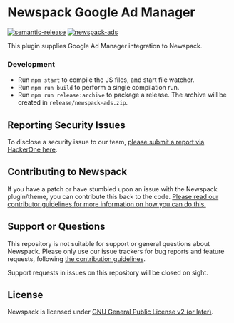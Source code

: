 # Newspack Google Ad Manager

[![semantic-release](https://img.shields.io/badge/%20%20%F0%9F%93%A6%F0%9F%9A%80-semantic--release-e10079.svg)](https://github.com/semantic-release/semantic-release) [![newspack-ads](https://circleci.com/gh/Automattic/newspack-ads/tree/master.svg?style=shield)](https://circleci.com/gh/Automattic/newspack-ads)

This plugin supplies Google Ad Manager integration to Newspack.

### Development

- Run `npm start` to compile the JS files, and start file watcher.
- Run `npm run build` to perform a single compilation run.
- Run `npm run release:archive` to package a release. The archive will be created in `release/newspack-ads.zip`.

## Reporting Security Issues

To disclose a security issue to our team, [please submit a report via HackerOne here](https://hackerone.com/automattic/).

## Contributing to Newspack

If you have a patch or have stumbled upon an issue with the Newspack plugin/theme, you can contribute this back to the code. [Please read our contributor guidelines for more information on how you can do this.](https://github.com/Automattic/newspack-plugin/blob/master/.github/CONTRIBUTING.md)

## Support or Questions

This repository is not suitable for support or general questions about Newspack. Please only use our issue trackers for bug reports and feature requests, following [the contribution guidelines](https://github.com/Automattic/newspack-plugin/blob/master/.github/CONTRIBUTING.md).

Support requests in issues on this repository will be closed on sight.

## License

Newspack is licensed under [GNU General Public License v2 (or later)](https://github.com/Automattic/newspack-plugin/blob/master/LICENSE.md).
